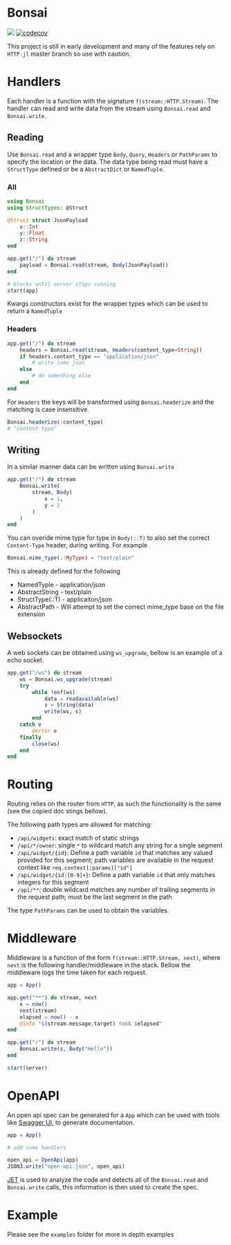 # Bonsai

[![][action-img]][action-url]
[![codecov](https://codecov.io/gh/onetonfoot/Bonsai.jl/branch/master/graph/badge.svg?token=96CcO21IsK)](https://codecov.io/gh/onetonfoot/Bonsai.jl)

[action-img]: https://github.com/onetonfoot/Bonsai.jl/actions/workflows/ci.yaml/badge.svg
[action-url]: https://github.com/onetonfoot/Bonsai.jl/actions

This project is still in early development 
and many of the features rely on `HTTP.jl` master branch 
so use with caution.

# Handlers

Each handler is a function with the signature `f(stream::HTTP.Stream)`.
The handler can read and write data from the stream using `Bonsai.read` and `Bonsai.write`. 

## Reading 

Use `Bonsai.read` and a wrapper type
`Body`, `Query`, `Headers` or `PathParams` to specify the location
or the data.  The data type being read must have a `StructType` defined or be a `AbstractDict` or `NamedTuple`.


### All

```julia
using Bonsai
using StructTypes: @Struct

@Struct struct JsonPayload
    x::Int
    y::Float
    z::String
end

app.get("/") do stream
    payload = Bonsai.read(stream, Body(JsonPayload))
end

# blocks until server stops running
start(app)
```

Kwargs constructors exist for the wrapper types which can be used to return a `NamedTuple`

### Headers

```julia
app.get("/") do stream
    headers = Bonsai.read(stream, Headers(content_type=String))
    if headers.content_type == "application/json"
        # write some json
    else
        # do something else
    end
end
```

For `Headers` the keys will be transformed using `Bonsai.headerize` and 
the matching is case insensitive.

```julia
Bonsai.headerize(:content_type)
# "content-type"
```

## Writing

In a similar manner data can be written using `Bonsai.write`

```julia
app.get("/") do stream
    Bonsai.write(
        stream, Body(
            x = 1,
            y = 2
        )
    )
end
```

You can overide mime type for type in `Body(::T)` to also set the correct `Content-Type` header, during writing. For example

```julia
Bonsai.mime_type(::MyType) = "text/plain"
```

This is already defined for the following

* NamedTyple - application/json
* AbstractString - text/plain
* StructType(::T) - applicaiton/json
* AbstractPath - Will attempt to set the correct mime_type base on the file extension


## Websockets

A web sockets can be obtained using `ws_upgrade`, bellow is an example of a echo socket.

```julia
app.get("/ws") do stream
    ws = Bonsai.ws_upgrade(stream)
    try
        while !eof(ws)
            data = readavailable(ws)
            s = String(data)
            write(ws, s)
        end
    catch e
        @error e
    finally
        close(ws)
    end
end
```

# Routing

Routing relies on the router from `HTTP`, as such the functionality is the same (see the copied doc stings bellow).

The following path types are allowed for matching:
  * `/api/widgets`: exact match of static strings
  * `/api/*/owner`: single `*` to wildcard match any string for a single segment
  * `/api/widget/{id}`: Define a path variable `id` that matches any valued provided for this segment; path variables are available in the request context like `req.context[:params]["id"]`
  * `/api/widget/{id:[0-9]+}`: Define a path variable `id` that only matches integers for this segment
  * `/api/**`: double wildcard matches any number of trailing segments in the request path; must be the last segment in the path

The type `PathParams`  can be used to obtain the variables.

# Middleware 

Middleware is a function of the form `f(stream::HTTP.Stream, next)`, where `next` is the following handler/middleware in the stack. Bellow the middleware logs the time taken for each request.

```julia
app = App()

app.get("**") do stream, next
    x = now()
    next(stream)
    elapsed = now() - x
    @info "$(stream.message.target) took $elapsed" 
end

app.get("/") do stream
	Bonsai.write(s, Body("Hello"))
end

start(server)
```

# OpenAPI

An open api spec can be generated for a `App` which can be used with tools like [Swagger UI](https://swagger.io/tools/swagger-ui/), to generate documentation.

```julia
app = App()

# add some handlers

open_api = OpenApi(app)
JSON3.write("open-api.json", open_api)
```

[JET](https://github.com/aviatesk/JET.jl) is used to analyze the code and detects all of the `Bonsai.read` and `Bonsai.write` calls, this information is then used to create the spec.

# Example

Please see the `examples` folder for more in depth examples